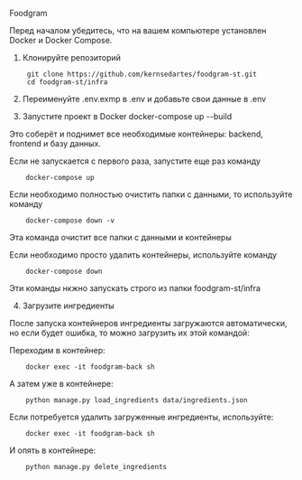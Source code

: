Foodgram

Перед началом убедитесь, что на вашем компьютере установлен Docker и Docker Compose.

1. Клонируйте репозиторий

        git clone https://github.com/kernsedartes/foodgram-st.git
        cd foodgram-st/infra

2. Переименуйте .env.exmp в .env и добавьте свои данные в .env

3. Запустите проект в Docker
        docker-compose up --build

Это соберёт и поднимет все необходимые контейнеры: backend, frontend и базу данных.

Если не запускается с первого раза, запустите еще раз команду

        docker-compose up

Если необходимо полностью очистить папки с данными, то используйте команду

        docker-compose down -v

Эта команда очистит все папки с данными и контейнеры

Если необходимо просто удалить контейнеры, используйте команду

        docker-compose down

Эти команды нкжно запускать строго из папки foodgram-st/infra

4. Загрузите ингредиенты

После запуска контейнеров ингредиенты загружаются автоматически, но если будет ошибка, то
можно загрузить их этой командой:

Переходим в контейнер:

        docker exec -it foodgram-back sh 

А затем уже в контейнере:

        python manage.py load_ingredients data/ingredients.json

Если потребуется удалить загруженные ингредиенты, используйте:

        docker exec -it foodgram-back sh

И опять в контейнере:

        python manage.py delete_ingredients

